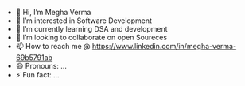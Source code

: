 - 👋 Hi, I’m Megha Verma
- 👀 I’m interested in Software Development
- 🌱 I’m currently learning DSA and development
- 💞️ I’m looking to collaborate on open Soureces
- 📫 How to reach me @  https://www.linkedin.com/in/megha-verma-69b5791ab
- 😄 Pronouns: ...
- ⚡ Fun fact: ...

<!---
meghaVerma0024152000/meghaVerma0024152000 is a ✨ special ✨ repository because its `README.md` (this file) appears on your GitHub profile.
You can click the Preview link to take a look at your changes.
--->
